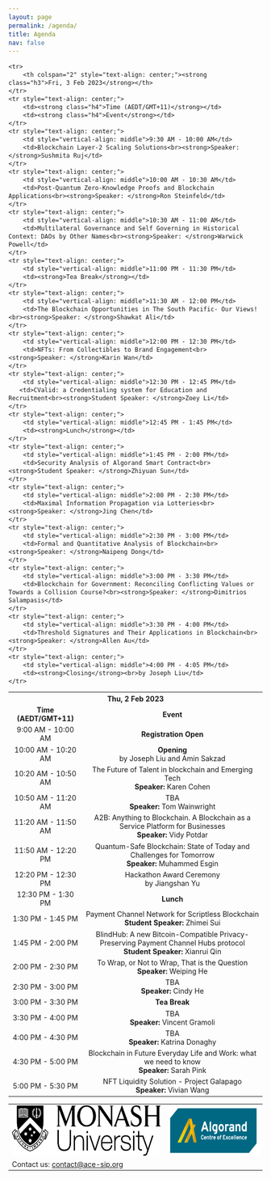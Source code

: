 ```yaml
---
layout: page
permalink: /agenda/
title: Agenda
nav: false
---
```

<table>
    <tr>
        <th colspan="2" style="text-align: center;"><strong class="h3">Thu, 2 Feb 2023</strong></th>
    </tr>
    <tr style="text-align: center;">
        <td><strong class="h4">Time (AEDT/GMT+11)</strong></td>
        <td><strong class="h4">Event</strong></td>
    </tr>
    <tr style="text-align: center;">
        <td>9:00 AM - 10:00 AM</td>
        <td><strong>Registration Open</strong></td>
    </tr>
    <tr style="text-align: center;">
        <td style="vertical-align: middle">10:00 AM - 10:20 AM</td>
        <td><strong>Opening</strong><br>by Joseph Liu and Amin Sakzad</td>
    </tr>
    <tr style="text-align: center;">
        <td style="vertical-align: middle">10:20 AM - 10:50 AM</td>
        <td>The Future of Talent in blockchain and Emerging Tech<br><strong>Speaker: </strong>Karen Cohen</td>
    </tr>
    <tr style="text-align: center;">
        <td style="vertical-align: middle">10:50 AM - 11:20 AM</td>
        <td>TBA<br><strong>Speaker: </strong>Tom Wainwright</td>
    </tr>
    <tr style="text-align: center;">
        <td style="vertical-align: middle">11:20 AM - 11:50 AM</td>
        <td>A2B: Anything to Blockchain. A Blockchain as a Service Platform for Businesses<br><strong>Speaker: </strong>Vidy Potdar</td>
    </tr>
    <tr style="text-align: center;">
        <td style="vertical-align: middle">11:50 AM - 12:20 PM</td>
        <td>Quantum-Safe Blockchain: State of Today and Challenges for Tomorrow<br><strong>Speaker: </strong>Muhammed Esgin</td>
    </tr>
    <tr style="text-align: center;">
        <td style="vertical-align: middle">12:20 PM - 12:30 PM</td>
        <td>Hackathon Award Ceremony<br>by Jiangshan Yu</td>
    </tr>
    <tr style="text-align: center;">
        <td style="vertical-align: middle">12:30 PM - 1:30 PM</td>
        <td><strong>Lunch</strong></td>
    </tr>
    <tr style="text-align: center;">
        <td style="vertical-align: middle">1:30 PM - 1:45 PM</td>
        <td>Payment Channel Network for Scriptless Blockchain<br><strong>Student Speaker: </strong>Zhimei Sui</td>
    </tr>
    <tr style="text-align: center;">
        <td style="vertical-align: middle">1:45 PM - 2:00 PM</td>
        <td>BlindHub: A new Bitcoin-Compatible Privacy-Preserving Payment Channel Hubs protocol<br><strong>Student Speaker: </strong>Xianrui Qin</td>
    </tr>
    <tr style="text-align: center;">
        <td style="vertical-align: middle">2:00 PM - 2:30 PM</td>
        <td>To Wrap, or Not to Wrap, That is the Question<br><strong>Speaker: </strong>Weiping He</td>
    </tr>
    <tr style="text-align: center;">
        <td style="vertical-align: middle">2:30 PM - 3:00 PM</td>
        <td>TBA<br><strong>Speaker: </strong>Cindy He</td>
    </tr>
    <tr style="text-align: center;">
        <td style="vertical-align: middle">3:00 PM - 3:30 PM</td>
        <td><strong>Tea Break</strong></td>
    </tr>
    <tr style="text-align: center;">
        <td style="vertical-align: middle">3:30 PM - 4:00 PM</td>
        <td>TBA<br><strong>Speaker: </strong>Vincent Gramoli</td>
    </tr>
    <tr style="text-align: center;">
        <td style="vertical-align: middle">4:00 PM - 4:30 PM</td>
        <td>TBA<br><strong>Speaker: </strong>Katrina Donaghy</td>
    </tr>
    <tr style="text-align: center;">
        <td style="vertical-align: middle">4:30 PM - 5:00 PM</td>
        <td>Blockchain in Future Everyday Life and Work: what we need to know<br><strong>Speaker: </strong>Sarah Pink</td>
    </tr>
    <tr style="text-align: center;">
        <td style="vertical-align: middle">5:00 PM - 5:30 PM</td>
        <td>NFT Liquidity Solution - Project Galapago<br><strong>Speaker: </strong>Vivian Wang</td>
    </tr>

    <tr>
        <th colspan="2" style="text-align: center;"><strong class="h3">Fri, 3 Feb 2023</strong></th>
    </tr>
    <tr style="text-align: center;">
        <td><strong class="h4">Time (AEDT/GMT+11)</strong></td>
        <td><strong class="h4">Event</strong></td>
    </tr>
    <tr style="text-align: center;">
        <td style="vertical-align: middle">9:30 AM - 10:00 AM</td>
        <td>Blockchain Layer-2 Scaling Solutions<br><strong>Speaker: </strong>Sushmita Ruj</td>
    </tr>
    <tr style="text-align: center;">
        <td style="vertical-align: middle">10:00 AM - 10:30 AM</td>
        <td>Post-Quantum Zero-Knowledge Proofs and Blockchain Applications<br><strong>Speaker: </strong>Ron Steinfeld</td>
    </tr>
    <tr style="text-align: center;">
        <td style="vertical-align: middle">10:30 AM - 11:00 AM</td>
        <td>Multilateral Governance and Self Governing in Historical Context: DAOs by Other Names<br><strong>Speaker: </strong>Warwick Powell</td>
    </tr>
    <tr style="text-align: center;">
        <td style="vertical-align: middle">11:00 PM - 11:30 PM</td>
        <td><strong>Tea Break</strong></td>
    </tr>
    <tr style="text-align: center;">
        <td style="vertical-align: middle">11:30 AM - 12:00 PM</td>
        <td>The Blockchain Opportunities in The South Pacific- Our Views!<br><strong>Speaker: </strong>Shawkat Ali</td>
    </tr>
    <tr style="text-align: center;">
        <td style="vertical-align: middle">12:00 PM - 12:30 PM</td>
        <td>NFTs: From Collectibles to Brand Engagement<br><strong>Speaker: </strong>Karin Wan</td>
    </tr>
    <tr style="text-align: center;">
        <td style="vertical-align: middle">12:30 PM - 12:45 PM</td>
       <td>CValid: a Credentialing system for Education and Recruitment<br><strong>Student Speaker: </strong>Zoey Li</td>
    </tr>
    <tr style="text-align: center;">
        <td style="vertical-align: middle">12:45 PM - 1:45 PM</td>
        <td><strong>Lunch</strong></td>
    </tr>
    <tr style="text-align: center;">
        <td style="vertical-align: middle">1:45 PM - 2:00 PM</td>
        <td>Security Analysis of Algorand Smart Contract<br><strong>Student Speaker: </strong>Zhiyuan Sun</td>
    </tr>
    <tr style="text-align: center;">
        <td style="vertical-align: middle">2:00 PM - 2:30 PM</td>
        <td>Maximal Information Propagation via Lotteries<br><strong>Speaker: </strong>Jing Chen</td>
    </tr>
    <tr style="text-align: center;">
        <td style="vertical-align: middle">2:30 PM - 3:00 PM</td>
        <td>Formal and Quantitative Analysis of Blockchain<br><strong>Speaker: </strong>Naipeng Dong</td>
    </tr>
    <tr style="text-align: center;">
        <td style="vertical-align: middle">3:00 PM - 3:30 PM</td>
        <td>Blockchain for Government: Reconciling Conflicting Values or Towards a Collision Course?<br><strong>Speaker: </strong>Dimitrios Salampasis</td>
    </tr>
    <tr style="text-align: center;">
        <td style="vertical-align: middle">3:30 PM - 4:00 PM</td>
        <td>Threshold Signatures and Their Applications in Blockchain<br><strong>Speaker: </strong>Allen Au</td>
    </tr>
    <tr style="text-align: center;">
        <td style="vertical-align: middle">4:00 PM - 4:05 PM</td>
        <td><strong>Closing</strong><br>by Joseph Liu</td>
    </tr>
</table>

<table style="width:100%; border:none">
  <tr>
    <td style="text-align:center;border:none"><img src="/assets/img/monash.png" height="100"></td>
    <td style="text-align:center;vertical-align:center;border:none"><img src="/assets/img/ace-sip.png" height="100"></td>
  </tr>
  <tr>
    <td style="text-align:left;border:none">Contact us: <a href="mailto:contact@ace-sip.org">contact@ace-sip.org</a></td>
  </tr>
</table>